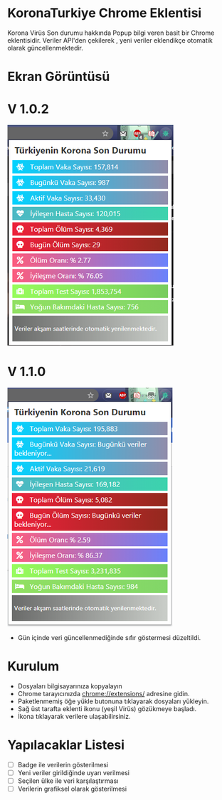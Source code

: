 # KoronaTurkiye Chrome Eklentisi
Korona Virüs Son durumu hakkında Popup bilgi veren basit bir Chrome eklentisidir. Veriler API'den çekilerek , yeni veriler eklendikçe otomatik olarak güncellenmektedir.

# Ekran Görüntüsü
# V 1.0.2
![Images](https://github.com/HakanYilmazzz/KoronaTurkiye/blob/master/images/images.png)
# V 1.1.0
![Image](https://github.com/HakanYilmazzz/KoronaTurkiye/blob/master/images/sson.png)
* Gün içinde veri güncellenmediğinde sıfır göstermesi düzeltildi.
# Kurulum
* Dosyaları bilgisayarınıza kopyalayın
* Chrome tarayıcınızda [chrome://extensions/](chrome://extensions/) adresine gidin.
* Paketlenmemiş öğe yükle butonuna tıklayarak dosyaları yükleyin.
* Sağ üst tarafta eklenti ikonu (yeşil Virüs) gözükmeye başladı.
* İkona tıklayarak verilere ulaşabilirsiniz.

# Yapılacaklar Listesi

- [ ] Badge ile verilerin gösterilmesi
- [ ] Yeni veriler girildiğinde uyarı verilmesi
- [ ] Seçilen ülke ile veri karşılaştırması
- [ ] Verilerin grafiksel olarak gösterilmesi 
